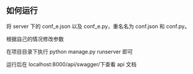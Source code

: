 ## 如何运行

将 server 下的 conf_e.json 以及 conf_e.py，重名名为 conf.json 和 conf.py。

根据自己的情况修改参数

在项目目录下执行 python manage.py runserver 即可

运行后在 localhost:8000/api/swagger/下查看 api 文档
